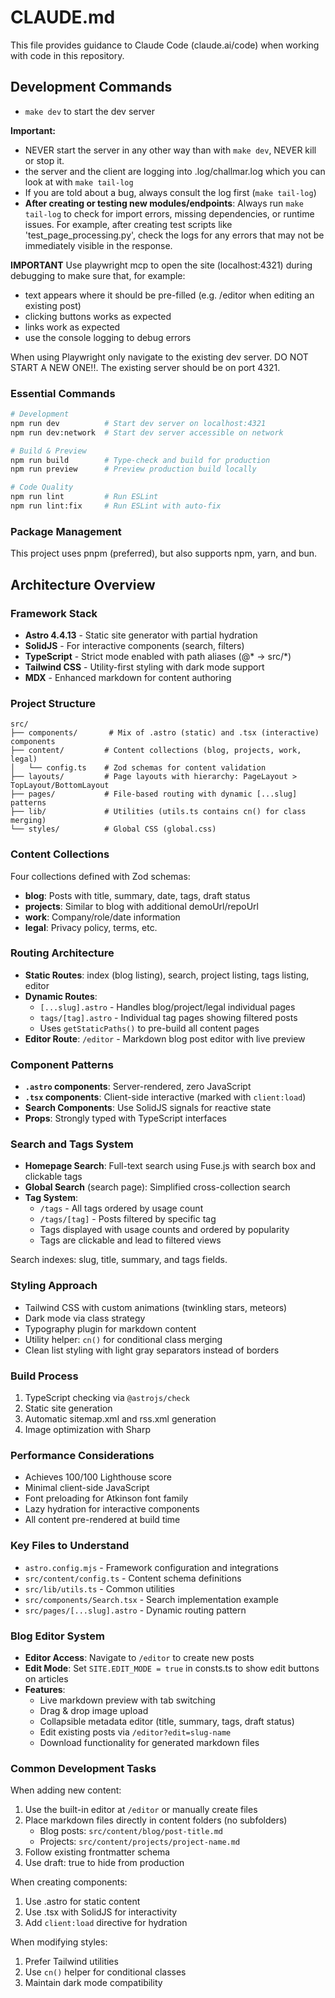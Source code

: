 # CLAUDE.md

This file provides guidance to Claude Code (claude.ai/code) when working with code in this repository.

## Development Commands

- `make dev` to start the dev server

**Important:**

- NEVER start the server in any other way than with `make dev`, NEVER kill or stop it.
- the server and the client are logging into .log/challmar.log which you can look at with `make tail-log`
- If you are told about a bug, always consult the log first (`make tail-log`)
- **After creating or testing new modules/endpoints**: Always run `make tail-log` to check for import errors, missing dependencies, or runtime issues. For example, after creating test scripts like 'test_page_processing.py', check the logs for any errors that may not be immediately visible in the response.


**IMPORTANT**
Use playwright mcp to open the site (localhost:4321) during debugging to make sure that, for example:
- text appears where it should be pre-filled (e.g. /editor when editing an existing post)
- clicking buttons works as expected
- links work as expected
- use the console logging to debug errors


When using Playwright only navigate to the existing dev server. DO NOT START A NEW ONE!!.
The existing server should be on port 4321.

### Essential Commands
```bash
# Development
npm run dev          # Start dev server on localhost:4321
npm run dev:network  # Start dev server accessible on network

# Build & Preview
npm run build        # Type-check and build for production
npm run preview      # Preview production build locally

# Code Quality
npm run lint         # Run ESLint
npm run lint:fix     # Run ESLint with auto-fix
```

### Package Management
This project uses pnpm (preferred), but also supports npm, yarn, and bun.

## Architecture Overview

### Framework Stack
- **Astro 4.4.13** - Static site generator with partial hydration
- **SolidJS** - For interactive components (search, filters)
- **TypeScript** - Strict mode enabled with path aliases (@* → src/*)
- **Tailwind CSS** - Utility-first styling with dark mode support
- **MDX** - Enhanced markdown for content authoring

### Project Structure
```
src/
├── components/       # Mix of .astro (static) and .tsx (interactive) components
├── content/         # Content collections (blog, projects, work, legal)
│   └── config.ts    # Zod schemas for content validation
├── layouts/         # Page layouts with hierarchy: PageLayout > TopLayout/BottomLayout
├── pages/           # File-based routing with dynamic [...slug] patterns
├── lib/             # Utilities (utils.ts contains cn() for class merging)
└── styles/          # Global CSS (global.css)
```

### Content Collections
Four collections defined with Zod schemas:
- **blog**: Posts with title, summary, date, tags, draft status
- **projects**: Similar to blog with additional demoUrl/repoUrl
- **work**: Company/role/date information
- **legal**: Privacy policy, terms, etc.

### Routing Architecture
- **Static Routes**: index (blog listing), search, project listing, tags listing, editor
- **Dynamic Routes**:
  - `[...slug].astro` - Handles blog/project/legal individual pages
  - `tags/[tag].astro` - Individual tag pages showing filtered posts
  - Uses `getStaticPaths()` to pre-build all content pages
- **Editor Route**: `/editor` - Markdown blog post editor with live preview

### Component Patterns
- **`.astro` components**: Server-rendered, zero JavaScript
- **`.tsx` components**: Client-side interactive (marked with `client:load`)
- **Search Components**: Use SolidJS signals for reactive state
- **Props**: Strongly typed with TypeScript interfaces

### Search and Tags System
- **Homepage Search**: Full-text search using Fuse.js with search box and clickable tags
- **Global Search** (search page): Simplified cross-collection search
- **Tag System**:
  - `/tags` - All tags ordered by usage count
  - `/tags/[tag]` - Posts filtered by specific tag
  - Tags displayed with usage counts and ordered by popularity
  - Tags are clickable and lead to filtered views

Search indexes: slug, title, summary, and tags fields.

### Styling Approach
- Tailwind CSS with custom animations (twinkling stars, meteors)
- Dark mode via class strategy
- Typography plugin for markdown content
- Utility helper: `cn()` for conditional class merging
- Clean list styling with light gray separators instead of borders

### Build Process
1. TypeScript checking via `@astrojs/check`
2. Static site generation
3. Automatic sitemap.xml and rss.xml generation
4. Image optimization with Sharp

### Performance Considerations
- Achieves 100/100 Lighthouse score
- Minimal client-side JavaScript
- Font preloading for Atkinson font family
- Lazy hydration for interactive components
- All content pre-rendered at build time

### Key Files to Understand
- `astro.config.mjs` - Framework configuration and integrations
- `src/content/config.ts` - Content schema definitions
- `src/lib/utils.ts` - Common utilities
- `src/components/Search.tsx` - Search implementation example
- `src/pages/[...slug].astro` - Dynamic routing pattern

### Blog Editor System
- **Editor Access**: Navigate to `/editor` to create new posts
- **Edit Mode**: Set `SITE.EDIT_MODE = true` in consts.ts to show edit buttons on articles
- **Features**:
  - Live markdown preview with tab switching
  - Drag & drop image upload
  - Collapsible metadata editor (title, summary, tags, draft status)
  - Edit existing posts via `/editor?edit=slug-name`
  - Download functionality for generated markdown files

### Common Development Tasks
When adding new content:
1. Use the built-in editor at `/editor` or manually create files
2. Place markdown files directly in content folders (no subfolders)
   - Blog posts: `src/content/blog/post-title.md`
   - Projects: `src/content/projects/project-name.md`
3. Follow existing frontmatter schema
4. Use draft: true to hide from production

When creating components:
1. Use .astro for static content
2. Use .tsx with SolidJS for interactivity
3. Add `client:load` directive for hydration

When modifying styles:
1. Prefer Tailwind utilities
2. Use `cn()` helper for conditional classes
3. Maintain dark mode compatibility
